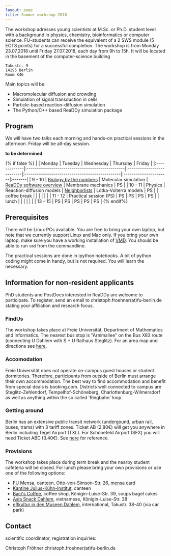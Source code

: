 ```yaml
---
layout: page
title: Summer workshop 2018
---
```


The workshop adresses young scientists at M.Sc. or Ph.D. student level with a background in physics, chemistry, bioinformatics or computer science. FU-students can receive the equivalent of a 2 SWS module (5 ECTS points) for a successful completion.
The workshop is from Monday 23.07.2018 until Friday 27.07.2018, each day from 9h to 15h.
It will be located in the basement of the computer-science building
```
Takustr. 9
14195 Berlin
Room K46
```
Main topics will be:
- Macromolecular diffusion and crowding
- Simulation of signal transduction in cells
- Particle-based reaction-diffusion simulation
- The Python/C++ based ReaDDy simulation package 

## Program
We will have two talks each morning and hands-on practical sessions in the afternoon. Friday will be all-day session.

__to be determined__

{% if false %}
|              | Monday                                          | Tuesday                   | Wednesday                                      | Thursday              | Friday |
|:-------------|:------------------------------------------------|:--------------------------|:-----------------------------------------------|:----------------------|:-------|
| 9 - 10       | [Biology by the numbers](assets/intro_talk.pdf) | Molecular simulation      | [ReaDDy software overview](assets/readdy.pdf)  | Membrane mechanics    | PS     |
| 10 - 11      | Physics                                         | Reaction-diffusion models | [Neighborlists](assets/neighbor_list_talk.pdf) | Lotka-Volterra models | PS     |
| coffee break |                                                 |                           |                                                |                       |        |
| 11 - 12      | Practical session (PS)                          | PS                        | PS                                             | PS                    | PS     |
| lunch        |                                                 |                           |                                                |                       |        |
| 13 - 15      | PS                                              | PS                        | PS                                             | PS                    | PS     |
{% endif%}

## Prerequisites
There will be Linux PCs available. You are free to bring your own laptop, but note that we currently support Linux and
Mac only. If you bring your own laptop, make sure you have a working 
installation of [VMD](http://www.ks.uiuc.edu/Research/vmd/). You should be able to run `vmd` from the commandline.

The practical sessions are done in ipython notebooks. A bit of python coding might come in handy, 
but is not required. You will learn the necessary.

## Information for non-resident applicants
PhD students and PostDocs interested in ReaDDy are welcome to participate. To register, send an email to
christoph.froehner(at)fu-berlin.de stating your affiliation and research focus. 

### FindUs 
The workshop takes place at Freie Universität, Department of Mathematics and Informatics. 
The nearest bus stop is "Arnimallee" on the 
Bus X83 route (connecting U Dahlem with S + U Rathaus Steglitz). 
For an area map and directions see [here](https://www.mi.fu-berlin.de/en/fb/contact/location.html).

### Accomodation 
Freie Universität does not operate on-campus guest houses or student dormitories. 
Therefore, participants from outside of Berlin must arrange their own accommodation. 
The best way to find accommodation and benefit from special deals is booking.com. 
Districts well connected to campus are Steglitz-Zehlendorf, Tempelhof-Schöneberg, Charlottenburg-Wilmersdorf as 
well as anything within the so called 'Ringbahn' loop.

### Getting around
Berlin has an extensive public transit network (undergound, urban rail, buses, trams) with 3 tariff zones. 
Ticket AB (2.80€) will get you anywhere in Berlin including Tegel Airport (TXL). 
For Schönefeld Airport (SFX) you will need Ticket ABC (3.40€). See [here](https://www.bvg.de/en/) for reference.

### Provisions
The workshop takes place during term break and the nearby student cafeteria will be closed. 
For lunch please bring your own provisions or use one of the following options:

- [FU Mensa](https://www.stw.berlin/en/dining-facilities/mensa-fu-ii.html), canteen, Otto-von-Simson-Str. 26, 
  [mensa card](https://www.stw.berlin/en/dining-facilities/themen/mensacard.html)
- [Kantine Julius-Kühn-Institut](http://www.el-okle.de/), canteen
- [Baci's Coffee](https://www.yelp.de/biz/bacis-coffee-berlin?utm_campaign=qype_de&utm_source=referrer), coffee shop,
  Königin-Luise-Str. 39, soups bagel cakes
- [Asia Snack Dahlem](http://www.asiasnack-dahlem.de), vietnamese, Königin-Luise-Str. 38
- [eßkultur in den Museen Dahlem](http://www.esskultur-berlin.de/catering/en/where/dahlem.php?lang=EN), 
  international, Takustr. 38-40 (via car park)

## Contact
scientific coordinator, registration inquiries:

Christoph Fröhner christoph.froehner(at)fu-berlin.de
 